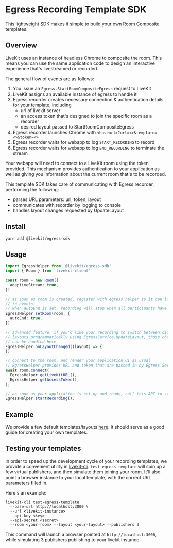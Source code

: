 # Egress Recording Template SDK

This lightweight SDK makes it simple to build your own Room Composite templates.

## Overview

LiveKit uses an instance of headless Chrome to composite the room. This means you
can use the same application code to design an interactive experience that's
livestreamed or recorded.

The general flow of events are as follows:

1. You issue an `Egress.StartRoomCompositeEgress` request to LiveKit
2. LiveKit assigns an available instance of egress to handle it
3. Egress recorder creates necessary connection & authentication details for your template, including
   * url of livekit server
   * an access token that's designed to join the specific room as a recorder
   * desired layout passed to StartRoomCompositeEgress
4. Egress recorder launches Chrome with `<baseurl>?url=<>&template=<>&token=<>`
5. Egress recorder waits for webapp to log `START_RECORDING` to record
6. Egress recorder waits for webapp to log `END_RECORDING` to terminate the stream

Your webapp will need to connect to a LiveKit room using the token provided. This mechanism provides authentication to your application as well as giving you information about the current room that's to be recorded.

This template SDK takes care of communicating with Egress recorder, performing the following:

* parses URL parameters: url, token, layout
* communicates with recorder by logging to console
* handles layout changes requested by UpdateLayout

## Install

```sh
yarn add @livekit/egress-sdk
```

## Usage

```typescript
import EgressHelper from '@livekit/egress-sdk'
import { Room } from 'livekit-client'

const room = new Room({
  adaptiveStream: true,
})

// as soon as room is created, register with egress helper so it can listen
// to events.
// when autoEnd is set, recording will stop when all participants have left.
EgressHelper.setRoom(room, {
  autoEnd: true,
})

// advanced feature, if you'd like your recording to switch between different
// layouts programmatically using EgressService.UpdateLayout, those changes
// can be handled here
EgressHelper.onLayoutChanged((layout) => {
})

// connect to the room, and render your application UI as usual
// EgressHelper provides URL and token that are passed in by Egress Service
await room.connect(
  EgressHelper.getLiveKitURL(),
  EgressHelper.getAccessToken(),
);

// as soon as your application is set up and ready, call this API to start recording
EgressHelper.startRecording();

```

## Example

We provide a few default templates/layouts [here](../template-default/). It should serve as a good guide for creating your own templates.

## Testing your templates

In order to speed up the development cycle of your recording templates, we provide a convenient utility in [livekit-cli](https://github.com/livekit/livekit-cli). `test-egress-template` will spin up a few virtual publishers, and then simulate them joining your room. It'll also point a browser instance to your local template, with the correct URL parameters filled in.

Here's an example:

```shell
livekit-cli test-egress-template
  --base-url http://localhost:3000 \
  --url <livekit-instance>
  --api-key <key>
  --api-secret <secret>
  --room <your-room> --layout <your-layout> --publishers 3
```

This command will launch a browser pointed at `http://localhost:3000`, while simulating 3 publishers publishing to your livekit instance.
